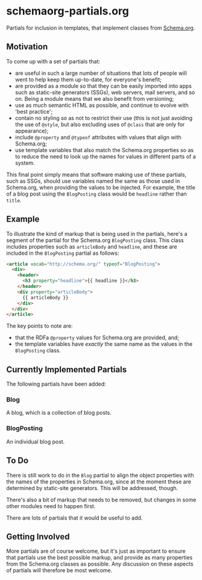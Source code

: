 # schemaorg-partials.org

Partials for inclusion in templates, that implement classes from [Schema.org](http://schema.org/).

## Motivation

To come up with a set of partials that:

* are useful in such a large number of situations that lots of people will went to help keep them up-to-date, for everyone's benefit;
* are provided as a module so that they can be easily imported into apps such as static-site generators (SSGs), web servers, mail servers, and so on. Being a module means that we also benefit from versioning;
* use as much semantic HTML as possible, and continue to evolve with 'best practice';
* contain no styling so as not to restrict their use (this is not just avoiding the use of `@style`, but also excluding uses of `@class` that are only for appearance);
* include `@property` and `@typeof` attributes with values that align with Schema.org;
* use template variables that also match the Schema.org properties so as to reduce the need to look up the names for values in different parts of a system.

This final point simply means that software making use of these partials, such as SSGs, should use variables named the same as those used in Schema.org, when providing the values to be injected. For example, the title of a blog post using the `BlogPosting` class would be `headline` rather than `title`.

## Example

To illustrate the kind of markup that is being used in the partials, here's a segment of the partial for the Schema.org `BlogPosting` class. This class includes properties such as `articleBody` and `headline`, and these are included in the `BlogPosting` partial as follows:

```html
<article vocab="http://schema.org/" typeof="BlogPosting">
  <div>
    <header>
      <h3 property="headline">{{ headline }}</h3>
    </header>
    <div property="articleBody">
      {{ articleBody }}
    </div>
  </div>
</article>
```

The key points to note are:

* that the RDFa `@property` values for Schema.org are provided, and;
* the template variables have *exactly* the same name as the values in the `BlogPosting` class.

## Currently Implemented Partials

The following partials have been added:

### Blog

A blog, which is a collection of blog posts.

### BlogPosting

An individual blog post.

## To Do

There is still work to do in the `Blog` partial to align the object properties with the names of the properties in Schema.org, since at the moment these are determined by static-site generators. This will be addressed, though.

There's also a bit of markup that needs to be removed, but changes in some other modules need to happen first.

There are lots of partials that it would be useful to add.

## Getting Involved

More partials are of course welcome, but it's just as important to ensure that partials use the best possible markup, and provide as many properties from the Schema.org classes as possible. Any discussion on these aspects of partials will therefore be most welcome.
